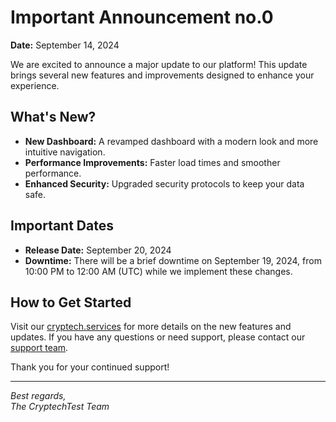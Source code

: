 # Important Announcement no.0

**Date:** September 14, 2024

We are excited to announce a major update to our platform! This update brings several new features and improvements designed to enhance your experience.

## What's New?

- **New Dashboard:** A revamped dashboard with a modern look and more intuitive navigation.
- **Performance Improvements:** Faster load times and smoother performance.
- **Enhanced Security:** Upgraded security protocols to keep your data safe.

## Important Dates

- **Release Date:** September 20, 2024
- **Downtime:** There will be a brief downtime on September 19, 2024, from 10:00 PM to 12:00 AM (UTC) while we implement these changes.

## How to Get Started

Visit our [cryptech.services](https://cryptech.services) for more details on the new features and updates. If you have any questions or need support, please contact our [support team](mailto:inquries@cryptech.services).

Thank you for your continued support!

---

*Best regards,*  
*The CryptechTest Team*
